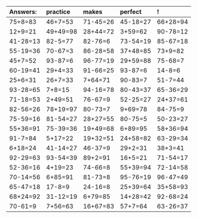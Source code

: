 | Answers: | practice | makes | perfect | ! |
| :--- | :--- | :--- | :--- | :--- |
| 75+8=83 | 46+7=53 | 71-45=26 | 45-18=27 | 66+28=94 | 
| 12+9=21 | 49+49=98 | 28+44=72 | 3+59=62 | 90-78=12 | 
| 41-28=13 | 82-5=77 | 82-76=6 | 73-54=19 | 85-67=18 | 
| 55-19=36 | 70-67=3 | 86-28=58 | 37+48=85 | 73+9=82 | 
| 45+7=52 | 93-87=6 | 96-77=19 | 29+59=88 | 75-68=7 | 
| 60-19=41 | 29+4=33 | 91-66=25 | 93-87=6 | 14-8=6 | 
| 25+6=31 | 26+7=33 | 7+64=71 | 90-83=7 | 51-7=44 | 
| 93-28=65 | 7+8=15 | 94-16=78 | 80-43=37 | 65-36=29 | 
| 71-18=53 | 2+49=51 | 76-67=9 | 52-25=27 | 24+37=61 | 
| 82-56=26 | 78+19=97 | 80-73=7 | 9+69=78 | 84-75=9 | 
| 75-59=16 | 81-54=27 | 28+27=55 | 80-75=5 | 50-23=27 | 
| 55+36=91 | 75-39=36 | 19+49=68 | 6+89=95 | 58+36=94 | 
| 91-7=84 | 5+17=22 | 19+32=51 | 24+58=82 | 63-29=34 | 
| 6+18=24 | 41-14=27 | 46-37=9 | 29+2=31 | 38+3=41 | 
| 92-29=63 | 93-54=39 | 89+2=91 | 16+5=21 | 71-54=17 | 
| 52-36=16 | 4+19=23 | 74-66=8 | 55+39=94 | 72-14=58 | 
| 70-14=56 | 6+85=91 | 81-73=8 | 95-76=19 | 96-47=49 | 
| 65-47=18 | 17-8=9 | 24-16=8 | 25+39=64 | 35+58=93 | 
| 68+24=92 | 31-12=19 | 6+79=85 | 14+28=42 | 92-68=24 | 
| 70-61=9 | 7+56=63 | 16+67=83 | 57+7=64 | 63-26=37 | 
